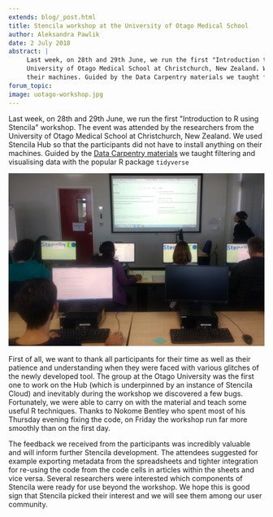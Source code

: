 ```yaml
---
extends: blog/_post.html
title: Stencila workshop at the University of Otago Medical School
author: Aleksandra Pawlik
date: 2 July 2018
abstract: |
     Last week, on 28th and 29th June, we run the first "Introduction to R using Stencila" workshop. The event was attended by the researchers from the
     University of Otago Medical School at Christchurch, New Zealand. We used Stencila Hub so that the participants did not have to install anything on
     their machines. Guided by the Data Carpentry materials we taught filtering and visualising data with the tidyverse R package.
forum_topic:
image: uotago-workshop.jpg
---
```


Last week, on 28th and 29th June, we run the first "Introduction to R using Stencila" workshop. The event was attended by the researchers from the
University of Otago Medical School at Christchurch, New Zealand. We used Stencila Hub so that the participants did not have to install anything on
their machines. Guided by the [Data Carpentry materials](http://www.datacarpentry.org/R-ecology-lesson/) we taught filtering and visualising data with the popular R package `tidyverse`

![Workshop at the University of Otago](uotago-workshop.jpg)

First of all, we want to thank all participants for their time as well as their patience and understanding when they were faced with various glitches
of the newly developed tool. The group at the Otago University was the first one to work on the Hub (which is underpinned by an instance of Stencila Cloud) and inevitably
during the workshop we discovered a few bugs. Fortunately, we were able to carry on with the material and teach some useful R techniques. Thanks to Nokome Bentley
who spent most of his Thursday evening fixing the code, on Friday the workshop run far more smoothly than on the first day.

The feedback we received from the participants was incredibly valuable and will inform further Stencila development. The attendees suggested for example exporting
metadata from the spreadsheets and tighter integration for re-using the code from the code cells in articles within the sheets and vice versa. Several researchers
were interested which components of Stencila were ready for use beyond the workshop. We hope this is good sign that Stencila picked their interest and we will
see them among our user community.
